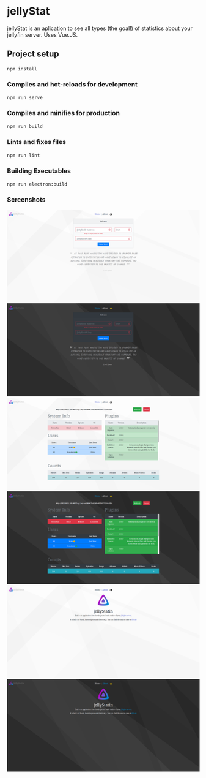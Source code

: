 # jellyStat
jellyStat is an aplication to see all types (the goal!) of statistics about your jellyfin server. Uses Vue.JS.

## Project setup
```
npm install
```

### Compiles and hot-reloads for development
```
npm run serve
```

### Compiles and minifies for production
```
npm run build
```

### Lints and fixes files
```
npm run lint
```
### Building Executables
```
npm run electron:build
```
### Screenshots 
![Home Page light Mode](./src/assets/screenshots/home_light.png?raw=true "Home Page light Mode")
![Home Page Dark Mode](./src/assets/screenshots/home_dark.png?raw=true "Home Page Dark Mode")
![main Page light Mode](./src/assets/screenshots/main_light.png?raw=true "Main Page light Mode")
![main Page Dark Mode](./src/assets/screenshots/main_dark.png?raw=true "Main Page Dark Mode")
![about Page light Mode](./src/assets/screenshots/about_light.png?raw=true "About Page light Mode")
![about Page Dark Mode](./src/assets/screenshots/about_dark.png?raw=true "About Page Dark Mode")